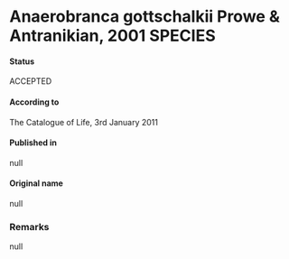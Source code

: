 # Anaerobranca gottschalkii Prowe & Antranikian, 2001 SPECIES

#### Status
ACCEPTED

#### According to
The Catalogue of Life, 3rd January 2011

#### Published in
null

#### Original name
null

### Remarks
null